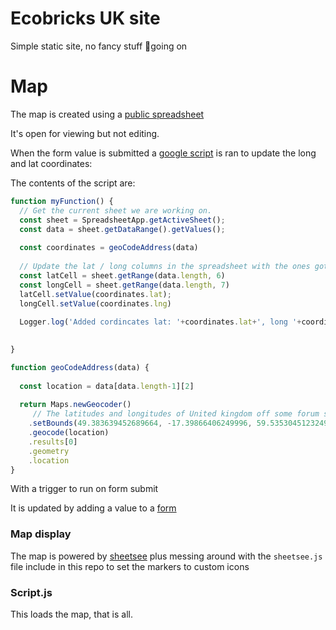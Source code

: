 Ecobricks UK site
=================

Simple static site, no fancy stuff 🎩going on 

Map
===

The map is created using a [public spreadsheet](https://docs.google.com/spreadsheets/d/1rjTkOAwDVe1-FD9IyHsaymXP-LfNFp9TS433uRKtxaM/edit#gid=381845616)

It's open for viewing but not editing.  

When the form value is submitted a [google script](https://script.google.com/macros/d/MAQ4s-6sXPGtiRg69fAn938sQcOIUAxQR/edit?uiv=2&mid=ACjPJvEiCsXCcfIV77gqWSJxaBqtfvaB9gIsZgobWcTCxK1xvVfnruMjzIjyAvOcHohoC2_-nJvp45rov8XwUheS0pCEUQwY8ptQ7lhjIMQttx4IkwKZPc4A27qIfMt07_b0hXX06cLxlfWb) is ran to update the long and lat coordinates:


The contents of the script are:

```javascript
function myFunction() {
  // Get the current sheet we are working on.
  const sheet = SpreadsheetApp.getActiveSheet();
  const data = sheet.getDataRange().getValues();
  
  const coordinates = geoCodeAddress(data)
  
  // Update the lat / long columns in the spreadsheet with the ones got from maps.
  const latCell = sheet.getRange(data.length, 6)
  const longCell = sheet.getRange(data.length, 7)
  latCell.setValue(coordinates.lat);
  longCell.setValue(coordinates.lng)
  
  Logger.log('Added cordincates lat: '+coordinates.lat+', long '+coordinates.lng)

  
}

function geoCodeAddress(data) {
  
  const location = data[data.length-1][2]
  
  return Maps.newGeocoder()
     // The latitudes and longitudes of United kingdom off some forum so it might not work :).
    .setBounds(49.383639452689664, -17.39866406249996, 59.53530451232491,8.968523437500039)
    .geocode(location)
    .results[0]
    .geometry
    .location
}

```

With a trigger to run on form submit

It is updated by adding a value to a [form](https://docs.google.com/forms/d/1_HIWz2c5ZVsE7eTKGi6lnflGPdwN55XI5Gz5T3aUgEA/edit)

### Map display

The map is powered by [sheetsee](http://jlord.us/sheetsee.js/) plus messing around with the `sheetsee.js` file include in this repo to set the markers to custom icons

### Script.js

This loads the map, that is all.



